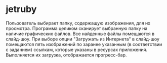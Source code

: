 # jetruby
Пользователь выбирает папку, содержащую изображения, для их просмотра.
Программа целиком сканирует выбранную папку на наличие графических файлов. Все найденные файлы помещаются в слайд-шоу.
При выборе опции "Загружать из Интернета" в слайд-шоу помещаются пять изображений по заранее указанным (в соответствии с заданием) ссылкам,
которые указаны в ресурсах приложения. Выполняется их загрузка, отображается прогресс-бар.
